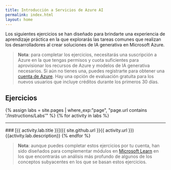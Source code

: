 ```yaml
---
title: Introducción a Servicios de Azure AI
permalink: index.html
layout: home
---
```


Los siguientes ejercicios se han diseñado para brindarte una experiencia de aprendizaje práctica en la que explorarás las tareas comunes que realizan los desarrolladores al crear soluciones de IA generativa en Microsoft Azure.

> **Nota**: para completar los ejercicios, necesitarás una suscripción a Azure en la que tengas permisos y cuota suficientes para aprovisionar los recursos de Azure y modelos de IA generativa necesarios. Si aún no tienes una, puedes registrarte para obtener una [cuenta de Azure](https://azure.microsoft.com/free). Hay una opción de evaluación gratuita para los nuevos usuarios que incluye créditos durante los primeros 30 días.

## Ejercicios

{% assign labs = site.pages | where_exp:"page", "page.url contains '/Instructions/Labs'" %} {% for activity in labs  %}
<hr>
### [{{ activity.lab.title }}]({{ site.github.url }}{{ activity.url }}) {{activity.lab.description}} {% endfor %}

> **Nota**: aunque puedes completar estos ejercicios por tu cuenta, han sido diseñados para complementar módulos en [Microsoft Learn](https://learn.microsoft.com/training/paths/get-started-azure-ai/) en los que encontrarás un análisis más profundo de algunos de los conceptos subyacentes en los que se basan estos ejercicios.
